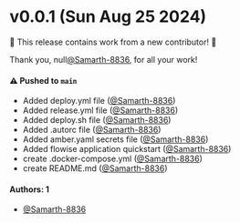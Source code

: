 # v0.0.1 (Sun Aug 25 2024)

:tada: This release contains work from a new contributor! :tada:

Thank you, null[@Samarth-8836](https://github.com/Samarth-8836), for all your work!

#### ⚠️ Pushed to `main`

- Added deploy.yml file ([@Samarth-8836](https://github.com/Samarth-8836))
- Added release.yml file ([@Samarth-8836](https://github.com/Samarth-8836))
- Added deploy.sh file ([@Samarth-8836](https://github.com/Samarth-8836))
- Added .autorc file ([@Samarth-8836](https://github.com/Samarth-8836))
- Added amber.yaml secrets file ([@Samarth-8836](https://github.com/Samarth-8836))
- Added flowise application quickstart ([@Samarth-8836](https://github.com/Samarth-8836))
- create .docker-compose.yml ([@Samarth-8836](https://github.com/Samarth-8836))
- create README.md ([@Samarth-8836](https://github.com/Samarth-8836))

#### Authors: 1

- [@Samarth-8836](https://github.com/Samarth-8836)
